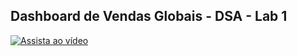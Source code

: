 ## Dashboard de Vendas Globais - DSA - Lab 1

[![Assista ao vídeo](https://img.youtube.com/vi/SRzbWZzon64/0.jpg)](https://youtu.be/SRzbWZzon64)

